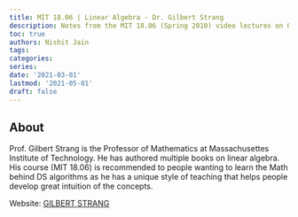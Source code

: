 ```yaml
---
title: MIT 18.06 | Linear Algebra - Dr. Gilbert Strang
description: Notes from the MIT 18.06 (Spring 2010) video lectures on OCW MIT EDU
toc: true
authors: Nishit Jain
tags:
categories:
series:
date: '2021-03-01'
lastmod: '2021-05-01'
draft: false
---
```


## About

Prof. Gilbert Strang is the Professor of Mathematics at Massachusettes Institute of Technology. He has authored multiple books on linear algebra. His course (MIT 18.06) is recommended to people wanting to learn the Math behind DS algorithms as he has a unique style of teaching that helps people develop great intuition of the concepts.

Website: [GILBERT STRANG](http://math.mit.edu/~gs/)